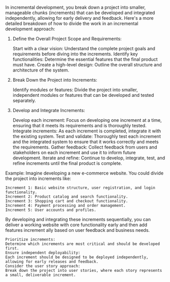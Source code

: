 In incremental development, you break down a project into smaller, manageable chunks (increments) that can be developed and integrated independently, allowing for early delivery and feedback. 
Here's a more detailed breakdown of how to divide the work in an incremental development approach:
1. Define the Overall Project Scope and Requirements:

    Start with a clear vision: Understand the complete project goals and requirements before diving into the increments.
    Identify key functionalities: Determine the essential features that the final product must have.
    Create a high-level design: Outline the overall structure and architecture of the system. 


2. Break Down the Project into Increments:

    Identify modules or features:
    Divide the project into smaller, independent modules or features that can be developed and tested separately. 


3. Develop and Integrate Increments:

    Develop each increment:
    Focus on developing one increment at a time, ensuring that it meets its requirements and is thoroughly tested.
    Integrate increments:
    As each increment is completed, integrate it with the existing system.
    Test and validate:
    Thoroughly test each increment and the integrated system to ensure that it works correctly and meets the requirements.
    Gather feedback:
    Collect feedback from users and stakeholders on each increment and use it to inform future development.
    Iterate and refine:
    Continue to develop, integrate, test, and refine increments until the final product is complete. 


Example:
Imagine developing a new e-commerce website. You could divide the project into increments like: 

    Increment 1: Basic website structure, user registration, and login functionality.
    Increment 2: Product catalog and search functionality.
    Increment 3: Shopping cart and checkout functionality.
    Increment 4: Payment processing and order management.
    Increment 5: User accounts and profiles. 

By developing and integrating these increments sequentially, you can deliver a working website with core functionality early and then add features increment
ally based on user feedback and business needs. 

    Prioritize increments:
    Determine which increments are most critical and should be developed first. 
    Ensure independent deployability:
    Each increment should be designed to be deployed independently, allowing for early releases and feedback. 
    Consider the user story approach:
    Break down the project into user stories, where each story represents a small, deliverable increment. 
